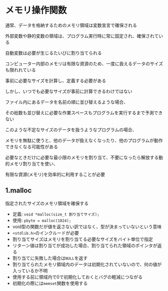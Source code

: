 # メモリ操作関数
通常、データを格納するためのメモリ領域は変数宣言で確保される

外部変数や静的変数の領域は、プログラム実行時に常に固定され、確保されている

自動変数は必要が生じるたいびに割り当てられる

コンピューター内部のメモリは有限な資源のため、一度に扱えるデータのサイズも限れれている

事前に必要なサイズを計算し、定義する必要がある

しかし、いつでも必要なサイズが事前に計算できるわけではない

ファイル内にあるデータを名前の順に並び替えるような場合、

その総数も並び替えに必要な作業スペースもプログラムを実行するまで予測できない

このような不定なサイズのデータを扱うようなプログラムの場合、

メモリを無駄に使うと、他のデータが扱えなくなったり、他のプログラムが動作できなくなる可能性がある

必要なときだけに必要な最小限のメモリを割り当て、不要になったら解放する動的メモリ割り当てを使い、

有限な資源(メモリ)を効率的に利用することが必要

## 1.malloc
指定されたサイズのメモリ領域を確保する
- 定義: `void *malloc(size_t 割り当てサイズ);`
- 使用: `pbyte = malloc(1024);`
- void型の関数だが値を返さない訳ではなく、型が決まっていないという意味
- `<stdlib.h>`のインクルードが必要
- 割り当てサイズはメモリを割り当てる必要なサイズをバイト単位で指定
- リターン値は割り当てが成功した場合、割り当てられた領域のポインタが返る
- 割り当てに失敗した場合は`NULL`を返す
- 割り当てられたメモリ領域内のデータは初期化されていないので、何の値が入っているか不明
- 使用する前に領域内で0で初期化しておくとバグの軽減につながる
- 初期化の際には`memset`関数を使用する

